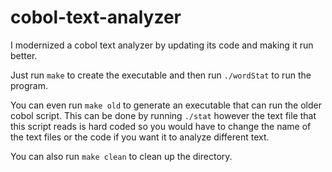 # cobol-text-analyzer

I modernized a cobol text analyzer by updating its code and making it run better.

Just run `make` to create the executable and then run `./wordStat` to run the program.

You can even run `make old` to generate an executable that can run the older cobol script.
This can be done by running `./stat` however the text file that this script reads is hard coded
so you would have to change the name of the text files or the code if you want it to analyze different text.

You can also run `make clean` to clean up the directory.
